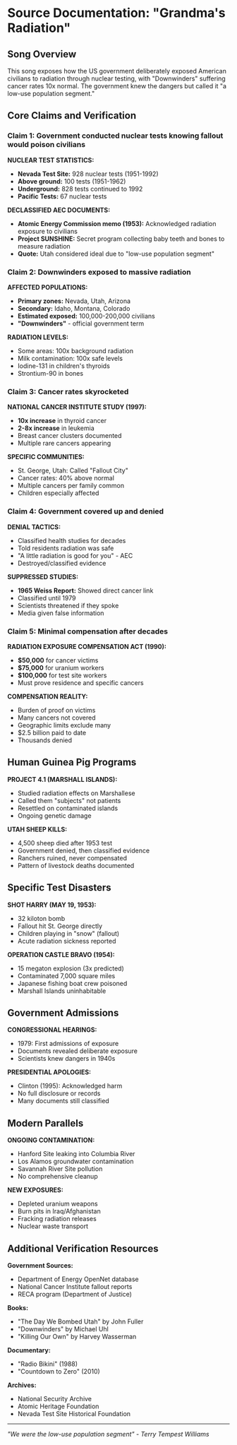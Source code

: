 # Source Documentation: "Grandma's Radiation"

## Song Overview
This song exposes how the US government deliberately exposed American civilians to radiation through nuclear testing, with "Downwinders" suffering cancer rates 10x normal. The government knew the dangers but called it "a low-use population segment."

## Core Claims and Verification

### Claim 1: Government conducted nuclear tests knowing fallout would poison civilians

**NUCLEAR TEST STATISTICS:**
- **Nevada Test Site:** 928 nuclear tests (1951-1992)
- **Above ground:** 100 tests (1951-1962)
- **Underground:** 828 tests continued to 1992
- **Pacific Tests:** 67 nuclear tests

**DECLASSIFIED AEC DOCUMENTS:**
- **Atomic Energy Commission memo (1953):** Acknowledged radiation exposure to civilians
- **Project SUNSHINE:** Secret program collecting baby teeth and bones to measure radiation
- **Quote:** Utah considered ideal due to "low-use population segment"

### Claim 2: Downwinders exposed to massive radiation

**AFFECTED POPULATIONS:**
- **Primary zones:** Nevada, Utah, Arizona
- **Secondary:** Idaho, Montana, Colorado
- **Estimated exposed:** 100,000-200,000 civilians
- **"Downwinders"** - official government term

**RADIATION LEVELS:**
- Some areas: 100x background radiation
- Milk contamination: 100x safe levels
- Iodine-131 in children's thyroids
- Strontium-90 in bones

### Claim 3: Cancer rates skyrocketed

**NATIONAL CANCER INSTITUTE STUDY (1997):**
- **10x increase** in thyroid cancer
- **2-8x increase** in leukemia
- Breast cancer clusters documented
- Multiple rare cancers appearing

**SPECIFIC COMMUNITIES:**
- St. George, Utah: Called "Fallout City"
- Cancer rates: 40% above normal
- Multiple cancers per family common
- Children especially affected

### Claim 4: Government covered up and denied

**DENIAL TACTICS:**
- Classified health studies for decades
- Told residents radiation was safe
- "A little radiation is good for you" - AEC
- Destroyed/classified evidence

**SUPPRESSED STUDIES:**
- **1965 Weiss Report:** Showed direct cancer link
- Classified until 1979
- Scientists threatened if they spoke
- Media given false information

### Claim 5: Minimal compensation after decades

**RADIATION EXPOSURE COMPENSATION ACT (1990):**
- **$50,000** for cancer victims
- **$75,000** for uranium workers
- **$100,000** for test site workers
- Must prove residence and specific cancers

**COMPENSATION REALITY:**
- Burden of proof on victims
- Many cancers not covered
- Geographic limits exclude many
- $2.5 billion paid to date
- Thousands denied

## Human Guinea Pig Programs

**PROJECT 4.1 (MARSHALL ISLANDS):**
- Studied radiation effects on Marshallese
- Called them "subjects" not patients
- Resettled on contaminated islands
- Ongoing genetic damage

**UTAH SHEEP KILLS:**
- 4,500 sheep died after 1953 test
- Government denied, then classified evidence
- Ranchers ruined, never compensated
- Pattern of livestock deaths documented

## Specific Test Disasters

**SHOT HARRY (MAY 19, 1953):**
- 32 kiloton bomb
- Fallout hit St. George directly
- Children playing in "snow" (fallout)
- Acute radiation sickness reported

**OPERATION CASTLE BRAVO (1954):**
- 15 megaton explosion (3x predicted)
- Contaminated 7,000 square miles
- Japanese fishing boat crew poisoned
- Marshall Islands uninhabitable

## Government Admissions

**CONGRESSIONAL HEARINGS:**
- 1979: First admissions of exposure
- Documents revealed deliberate exposure
- Scientists knew dangers in 1940s

**PRESIDENTIAL APOLOGIES:**
- Clinton (1995): Acknowledged harm
- No full disclosure or records
- Many documents still classified

## Modern Parallels

**ONGOING CONTAMINATION:**
- Hanford Site leaking into Columbia River
- Los Alamos groundwater contamination
- Savannah River Site pollution
- No comprehensive cleanup

**NEW EXPOSURES:**
- Depleted uranium weapons
- Burn pits in Iraq/Afghanistan
- Fracking radiation releases
- Nuclear waste transport

## Additional Verification Resources

**Government Sources:**
- Department of Energy OpenNet database
- National Cancer Institute fallout reports
- RECA program (Department of Justice)

**Books:**
- "The Day We Bombed Utah" by John Fuller
- "Downwinders" by Michael Uhl
- "Killing Our Own" by Harvey Wasserman

**Documentary:**
- "Radio Bikini" (1988)
- "Countdown to Zero" (2010)

**Archives:**
- National Security Archive
- Atomic Heritage Foundation
- Nevada Test Site Historical Foundation

---
*"We were the low-use population segment" - Terry Tempest Williams*